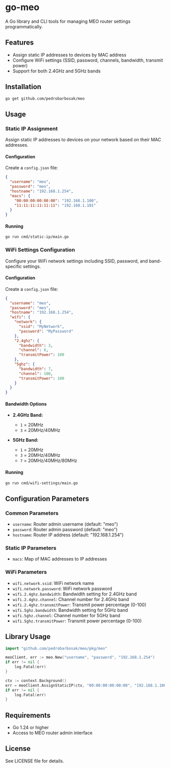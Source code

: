 # go-meo

A Go library and CLI tools for managing MEO router settings programmatically.

## Features

- Assign static IP addresses to devices by MAC address
- Configure WiFi settings (SSID, password, channels, bandwidth, transmit power)
- Support for both 2.4GHz and 5GHz bands

## Installation

```bash
go get github.com/pedrobarbosak/meo
```

## Usage

### Static IP Assignment

Assign static IP addresses to devices on your network based on their MAC addresses.

#### Configuration

Create a `config.json` file:

```json
{
  "username": "meo",
  "password": "meo",
  "hostname": "192.168.1.254",
  "macs": {
    "00:00:00:00:00:00": "192.168.1.100",
    "11:11:11:11:11:11": "192.168.1.101"
  }
}
```

#### Running

```bash
go run cmd/static-ip/main.go
```

### WiFi Settings Configuration

Configure your WiFi network settings including SSID, password, and band-specific settings.

#### Configuration

Create a `config.json` file:

```json
{
  "username": "meo",
  "password": "meo",
  "hostname": "192.168.1.254",
  "wifi": {
    "network": {
      "ssid": "MyNetwork",
      "password": "MyPassword"
    },
    "2.4ghz": {
      "bandwidth": 3,
      "channel": 6,
      "transmitPower": 100
    },
    "5ghz": {
      "bandwidth": 7,
      "channel": 100,
      "transmitPower": 100
    }
  }
}
```

#### Bandwidth Options

- **2.4GHz Band:**
  - `1` = 20MHz
  - `3` = 20MHz/40MHz

- **5GHz Band:**
  - `1` = 20MHz
  - `3` = 20MHz/40MHz
  - `7` = 20MHz/40MHz/80MHz

#### Running

```bash
go run cmd/wifi-settings/main.go
```

## Configuration Parameters

### Common Parameters

- `username`: Router admin username (default: "meo")
- `password`: Router admin password (default: "meo")
- `hostname`: Router IP address (default: "192.168.1.254")

### Static IP Parameters

- `macs`: Map of MAC addresses to IP addresses

### WiFi Parameters

- `wifi.network.ssid`: WiFi network name
- `wifi.network.password`: WiFi network password
- `wifi.2.4ghz.bandwidth`: Bandwidth setting for 2.4GHz band
- `wifi.2.4ghz.channel`: Channel number for 2.4GHz band
- `wifi.2.4ghz.transmitPower`: Transmit power percentage (0-100)
- `wifi.5ghz.bandwidth`: Bandwidth setting for 5GHz band
- `wifi.5ghz.channel`: Channel number for 5GHz band
- `wifi.5ghz.transmitPower`: Transmit power percentage (0-100)

## Library Usage

```go
import "github.com/pedrobarbosak/meo/pkg/meo"

meoClient, err := meo.New("username", "password", "192.168.1.254")
if err != nil {
    log.Fatal(err)
}

ctx := context.Background()
err = meoClient.AssignStaticIP(ctx, "00:00:00:00:00:00", "192.168.1.100")
if err != nil {
    log.Fatal(err)
}
```

## Requirements

- Go 1.24 or higher
- Access to MEO router admin interface

## License

See LICENSE file for details.

